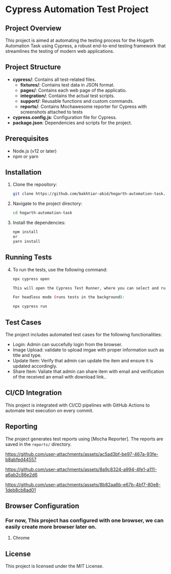 # Cypress Automation Test Project

## Project Overview
This project is aimed at automating the testing process for the Hogarth Automation Task using Cypress, a robust end-to-end testing framework that streamlines the testing of modern web applications.

## Project Structure
- **cypress/**: Contains all test-related files.
    - **fixtures/**: Contains test data in JSON format.
    - **pages/**: Contains each web page of the applicatio.
    - **integration/**: Contains the actual test scripts.
    - **support/**: Reusable functions and custom commands.
    - **reports/**: Contains Mochawesome reporter for Cypress with screenshots attached to tests
- **cypress.config.js**: Configuration file for Cypress.
- **package.json**: Dependencies and scripts for the project.

## Prerequisites
- Node.js (v12 or later)
- npm or yarn

## Installation
1. Clone the repository:
   ```bash
   git clone https://github.com/bakhtiar-abid/hogarth-automation-task.git

2. Navigate to the project directory:
   ```bash
   cd hogarth-automation-task

3. Install the dependencies:
   ```bash
   npm install
   or
   yarn install

## Running Tests

4. To run the tests, use the following command:
   ```bash
   npx cypress open

   This will open the Cypress Test Runner, where you can select and run your tests.

   For headless mode (runs tests in the background):
   
   npx cypress run

## Test Cases
The project includes automated test cases for the following functionalities:


- Login: Admin can succefully login from the browser.
- Image Upload: validate to upload imgae with proper information such as title and type.
- Update Item: Verify that admin can update the item and ensure it is updated accordingly.
- Share Item: Valiate that admin can share item with email and verification of the received an email with download link..

## CI/CD Integration
This project is integrated with CI/CD pipelines with GitHub Actions to automate test execution on every commit.


## Reporting
The project generates test reports using [Mocha Reporter]. The reports are saved in the `reports/` directory.


https://github.com/user-attachments/assets/ac5ad3bf-be97-467a-93fe-b8abfed44557



https://github.com/user-attachments/assets/8a9c8324-a994-4fe1-a111-a6ab2c86e2d6



https://github.com/user-attachments/assets/8b82aa6b-e67b-4bf7-80e8-1deb8cb8ad01



## Browser Configuration

### For now, This project has configured with one browser, we can easily create more browser later on.

1. Chrome


## License
This project is licensed under the MIT License.
